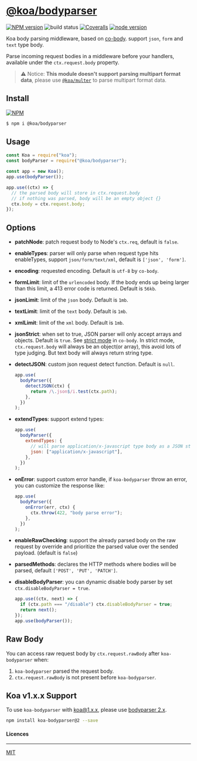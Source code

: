 # [**@koa/bodyparser**](https://github.com/koajs/bodyparser)

[![NPM version][npm-image]][npm-url]
![build status][github-action-image]
[![Coveralls][coveralls-image]][coveralls-url]
[![node version][node-image]][node-url]

[npm-image]: https://img.shields.io/npm/v/@koa/bodyparser.svg?style=flat-square
[npm-url]: https://www.npmjs.com/package/@koa/bodyparser
[github-action-image]: https://github.com/koajs/bodyparser/actions/workflows/ci.yml/badge.svg?style=flat-square
[coveralls-image]: https://img.shields.io/coveralls/koajs/bodyparser.svg?style=flat-square
[coveralls-url]: https://coveralls.io/r/koajs/bodyparser?branch=master
[node-image]: https://img.shields.io/badge/node.js-%3E=_14-green.svg?style=flat-square
[node-url]: http://nodejs.org/download/

Koa body parsing middleware, based on [co-body](https://github.com/tj/co-body). support `json`, `form` and `text` type body.

Parse incoming request bodies in a middleware before your handlers, available under the `ctx.request.body` property.

> ⚠ Notice: **This module doesn't support parsing multipart format data**, please use [`@koa/multer`](https://github.com/koajs/multer) to parse multipart format data.

## Install

[![NPM](https://nodei.co/npm/@koa/bodyparser.png?downloads=true)](https://nodei.co/npm/@koa/bodyparser)

```bash
$ npm i @koa/bodyparser
```

## Usage

```js
const Koa = require("koa");
const bodyParser = require("@koa/bodyparser");

const app = new Koa();
app.use(bodyParser());

app.use((ctx) => {
  // the parsed body will store in ctx.request.body
  // if nothing was parsed, body will be an empty object {}
  ctx.body = ctx.request.body;
});
```

## Options

- **patchNode**: patch request body to Node's `ctx.req`, default is `false`.
- **enableTypes**: parser will only parse when request type hits enableTypes, support `json/form/text/xml`, default is `['json', 'form']`.
- **encoding**: requested encoding. Default is `utf-8` by `co-body`.
- **formLimit**: limit of the `urlencoded` body. If the body ends up being larger than this limit, a 413 error code is returned. Default is `56kb`.
- **jsonLimit**: limit of the `json` body. Default is `1mb`.
- **textLimit**: limit of the `text` body. Default is `1mb`.
- **xmlLimit**: limit of the `xml` body. Default is `1mb`.
- **jsonStrict**: when set to true, JSON parser will only accept arrays and objects. Default is `true`. See [strict mode](https://github.com/cojs/co-body#options) in `co-body`. In strict mode, `ctx.request.body` will always be an object(or array), this avoid lots of type judging. But text body will always return string type.
- **detectJSON**: custom json request detect function. Default is `null`.

  ```js
  app.use(
    bodyParser({
      detectJSON(ctx) {
        return /\.json$/i.test(ctx.path);
      },
    })
  );
  ```

- **extendTypes**: support extend types:

  ```js
  app.use(
    bodyParser({
      extendTypes: {
        // will parse application/x-javascript type body as a JSON string
        json: ["application/x-javascript"],
      },
    })
  );
  ```

- **onError**: support custom error handle, if `koa-bodyparser` throw an error, you can customize the response like:

  ```js
  app.use(
    bodyParser({
      onError(err, ctx) {
        ctx.throw(422, "body parse error");
      },
    })
  );
  ```

- **enableRawChecking**: support the already parsed body on the raw request by override and prioritize the parsed value over the sended payload. (default is `false`)

- **parsedMethods**: declares the HTTP methods where bodies will be parsed, default `['POST', 'PUT', 'PATCH']`.

- **disableBodyParser**: you can dynamic disable body parser by set `ctx.disableBodyParser = true`.

  ```js
  app.use((ctx, next) => {
    if (ctx.path === "/disable") ctx.disableBodyParser = true;
    return next();
  });
  app.use(bodyParser());
  ```

## Raw Body

You can access raw request body by `ctx.request.rawBody` after `koa-bodyparser` when:

1. `koa-bodyparser` parsed the request body.
2. `ctx.request.rawBody` is not present before `koa-bodyparser`.

## Koa v1.x.x Support

To use `koa-bodyparser` with koa@1.x.x, please use [bodyparser 2.x](https://github.com/koajs/bodyparser/tree/2.x).

```bash
npm install koa-bodyparser@2 --save
```

#### Licences

---

[MIT](LICENSE)
